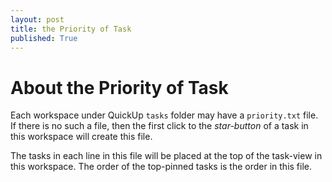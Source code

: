 ```yaml
---
layout: post
title: the Priority of Task
published: True
---
```

# About the Priority of Task

Each workspace under QuickUp `tasks` folder may have a `priority.txt` file. If there is no such a file, then the first click to the *star-button* of a task in this workspace will create this file.

The tasks in each line in this file will be placed at the top of the task-view in this workspace. The order of the top-pinned tasks is the order in this file.